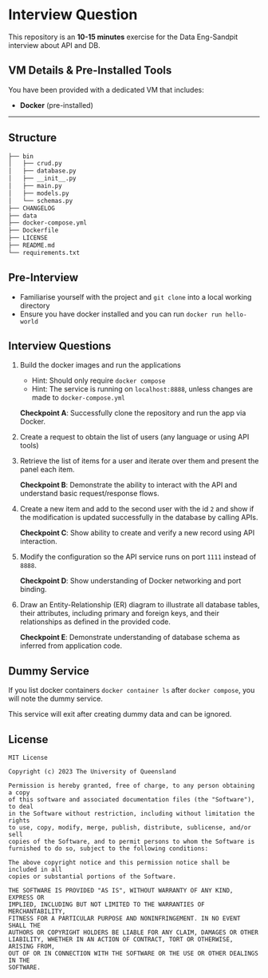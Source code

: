 # Interview Question

This repository is an **10-15 minutes** exercise for the Data Eng-Sandpit interview about API and DB.

## VM Details & Pre-Installed Tools

You have been provided with a dedicated VM that includes:

- **Docker** (pre-installed)
---

## Structure

```bash
├── bin
│   ├── crud.py
│   ├── database.py
│   ├── __init__.py
│   ├── main.py
│   ├── models.py
│   └── schemas.py
├── CHANGELOG
├── data
├── docker-compose.yml
├── Dockerfile
├── LICENSE
├── README.md
└── requirements.txt
```

## Pre-Interview

* Familiarise yourself with the project and `git clone` into a local working directory
* Ensure you have docker installed and you can run `docker run hello-world`

## Interview Questions

1. Build the docker images and run the applications
    * Hint: Should only require `docker compose`
    * Hint: The service is running on `localhost:8888`, unless changes are made to `docker-compose.yml`
   
   **Checkpoint A**: Successfully clone the repository and run the app via Docker.
2. Create a request to obtain the list of users (any language or using API tools)
3. Retrieve the list of items for a user and iterate over them and present the panel each item.

   **Checkpoint B**: Demonstrate the ability to interact with the API and understand basic request/response flows.
5. Create a new item and add to the second user with the id `2` and show if the modification is updated successfully in the database by calling APIs.

   **Checkpoint C**: Show ability to create and verify a new record using API interaction.
7. Modify the configuration so the API service runs on port `1111` instead of `8888`.

   **Checkpoint D**: Show understanding of Docker networking and port binding.
9. Draw an Entity-Relationship (ER) diagram to illustrate all database tables, their attributes, including primary and foreign keys, and their relationships as defined in the provided code.

   **Checkpoint E**: Demonstrate understanding of database schema as inferred from application code.

## Dummy Service

If you list docker containers `docker container ls` after `docker compose`, you will note the dummy service.

This service will exit after creating dummy data and can be ignored.

## License 

```
MIT License

Copyright (c) 2023 The University of Queensland

Permission is hereby granted, free of charge, to any person obtaining a copy
of this software and associated documentation files (the "Software"), to deal
in the Software without restriction, including without limitation the rights
to use, copy, modify, merge, publish, distribute, sublicense, and/or sell
copies of the Software, and to permit persons to whom the Software is
furnished to do so, subject to the following conditions:

The above copyright notice and this permission notice shall be included in all
copies or substantial portions of the Software.

THE SOFTWARE IS PROVIDED "AS IS", WITHOUT WARRANTY OF ANY KIND, EXPRESS OR
IMPLIED, INCLUDING BUT NOT LIMITED TO THE WARRANTIES OF MERCHANTABILITY,
FITNESS FOR A PARTICULAR PURPOSE AND NONINFRINGEMENT. IN NO EVENT SHALL THE
AUTHORS OR COPYRIGHT HOLDERS BE LIABLE FOR ANY CLAIM, DAMAGES OR OTHER
LIABILITY, WHETHER IN AN ACTION OF CONTRACT, TORT OR OTHERWISE, ARISING FROM,
OUT OF OR IN CONNECTION WITH THE SOFTWARE OR THE USE OR OTHER DEALINGS IN THE
SOFTWARE.
```
